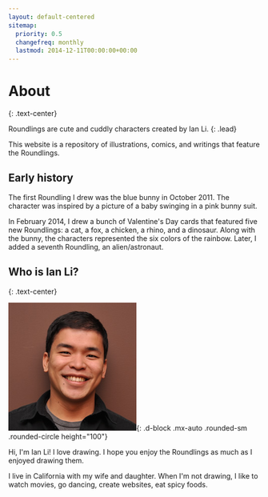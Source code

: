 ```yaml
---
layout: default-centered
sitemap:
  priority: 0.5
  changefreq: monthly
  lastmod: 2014-12-11T00:00:00+00:00
---
```


# About
{: .text-center}

Roundlings are cute and cuddly characters created by Ian Li.
{: .lead}

This website is a repository of illustrations, comics, and writings that feature the Roundlings.

## Early history

The first Roundling I drew was the blue bunny in October 2011.
The character was inspired by a picture of a baby swinging in a pink bunny suit.

In February 2014, I drew a bunch of Valentine's Day cards that featured five new Roundlings: a cat, a fox, a chicken, a rhino, and a dinosaur.
Along with the bunny, the characters represented the six colors of the rainbow. Later, I added a seventh Roundling, an alien/astronaut.

## Who is Ian Li?
{: .text-center}

![Photo of Ian Li](/img/ianli_256.jpg){: .d-block .mx-auto .rounded-sm .rounded-circle height="100"}

Hi, I'm Ian Li! I love drawing.
I hope you enjoy the Roundlings as much as I enjoyed drawing them.

I live in California with my wife and daughter.
When I'm not drawing, I like to watch movies, go dancing, create websites, eat spicy foods.
